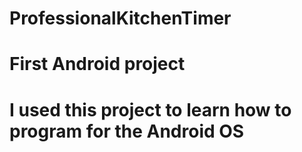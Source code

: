 # ProfessionalKitchenTimer
#
# First Android project
#
# I used this project to learn how to program for the Android OS
